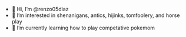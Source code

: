 - 👋 Hi, I’m @renzo05diaz
- 👀 I’m interested in shenanigans, antics, hijinks, tomfoolery, and horse play
- 🌱 I’m currently learning how to play competative pokemom

<!---
renzo05diaz/renzo05diaz is a ✨ special ✨ repository because its `README.md` (this file) appears on your GitHub profile.
You can click the Preview link to take a look at your changes.
--->
